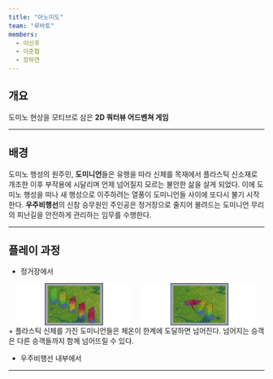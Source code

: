 ```yaml
---
title: "아노미도"
team: "루바토"
members: 
  - 이신후
  - 이준협
  - 장하연
---
```


## 개요
도미노 현상을 모티브로 삼은 **2D 쿼터뷰 어드벤쳐 게임**

---

## 배경
도미노 행성의 원주민, **도미니언**들은 유행을 따라 신체를 목재에서 플라스틱 신소재로 개조한 이후 부작용에 시달리며 언제 넘어질지 모르는 불안한 삶을 살게 되었다. 이에 도미노 행성을 떠나 새 행성으로 이주하려는 열풍이 도미니언들 사이에 또다시 불기 시작한다. **우주비행선**의 신참 승무원인 주인공은 정거장으로 줄지어 몰려드는 도미니언 무리의 피난길을 안전하게 관리하는 임무를 수행한다.  

---

## 플레이 과정
* 정거장에서
<div style="display: flex; justify-content: center; gap: 20px;">
  <img src="assets/images/2. heat1.png" width="45%" title="station1" alt="station1">
  <img src="assets/images/2. heat2.png" width="45%" title="station2" alt="station2">
</div>
  + 플라스틱 신체를 가진 도미니언들은 체온이 한계에 도달하면 넘어진다. 넘어지는 승객은 다른 승객들까지 함께 넘어뜨릴 수 있다.

* 우주비행선 내부에서

---
